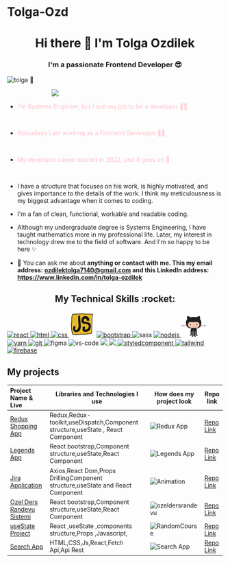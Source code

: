 # Tolga-Ozd
<h1 align="center">Hi there 👋 I'm Tolga Ozdilek </h1>
<h3 align="center">I'm a passionate Frontend Developer 😎 </h3>

<p align="left"> <img src="https://komarev.com/ghpvc/?username=Tolga-Ozd&label=Profile%20views&color=0e75b6&style=flat" alt="tolga" />  🚀 </p>
<p>
<img src="https://media.giphy.com/media/SIi9Q5c5KMQhEUenYG/giphy.gif" align="right" width="400"></br>


  
* <font color="pink"> I'm Systems Engineer, but I quit my job to be a developer 👨‍💻 </font>
</br>

* <font color="pink"> Nowadays I am working as a Frontend Developer 👨‍💻 </font>
</br>

* <font color="pink">  My developer career started in 2022, and it goes on 🚀 </font>
<br>

* I have a structure that focuses on his work, is highly motivated, and gives importance to the details of the work. I think my meticulousness is my biggest advantage when it comes to coding.

* I'm a fan of clean, functional, workable and readable coding.

* Although my undergraduate degree is Systems Engineering, I have taught mathematics more in my professional life. Later, my interest in technology drew me to the field of software. And I'm so happy to be here ✨ </p>

- 💬 You can ask me about **anything or contact with me. This my email address: **ozdilektolga7140@gmail.com and this LinkedIn address: https://www.linkedin.com/in/tolga-ozdilek****

<h2 align="center"> My Technical Skills :rocket:</h2>
<div>
     <a href="#" target="_blank"> <img src="https://cdn.icon-icons.com/icons2/2415/PNG/512/react_original_wordmark_logo_icon_146375.png" alt="react" width="60"/> </a> 
     <a href="#" target="_blank"> <img src="https://www.svgrepo.com/show/353884/html-5.svg" alt="html" height="60"/> </a> 
    <a href="#" target="_blank"> <img src="https://www.svgrepo.com/show/303263/css3-logo.svg" alt="css" height="60"/> </a>
    <img src="https://github.com/prowebdev119/prowebdev119/blob/main/git%20profile%20icons/javascript_aladdinGene.gif" width="60" alt="javascript" />
     <a href="#" target="_blank"> <img src="https://user-images.githubusercontent.com/25181517/183898054-b3d693d4-dafb-4808-a509-bab54cf5de34.png" alt="bootstrap" height="50"/> </a> 
    <img src="https://raw.githubusercontent.com/danielcranney/readme-generator/main/public/icons/skills/sass-colored.svg" width="50" alt="sass" />
    <a href="#" target="_blank"> <img src="https://user-images.githubusercontent.com/25181517/183568594-85e280a7-0d7e-4d1a-9028-c8c2209e073c.png" alt="nodejs" height="60"/> </a>
    <img src="https://github.com/prowebdev119/prowebdev119/blob/main/git%20profile%20icons/git_aladdinGene.gif" width="60" alt="git" />
    <a href="#" target="_blank"> <img src="https://user-images.githubusercontent.com/25181517/183049794-a3dfaddd-22ee-4ffe-b0b4-549ccd4879f9.png" alt="yarn" height="50"/> </a>
     <a href="#" target="_blank"> <img src="https://www.vectorlogo.zone/logos/git-scm/git-scm-icon.svg" alt="git" height="50"/> </a> 
    <img src="https://raw.githubusercontent.com/danielcranney/readme-generator/main/public/icons/skills/figma-colored.svg" width="50" alt="figma" />
    <img src="https://user-images.githubusercontent.com/25181517/192108891-d86b6220-e232-423a-bf5f-90903e6887c3.png" alt="vs-code" height="50"/> </a>
     <a href="#" target="_blank"> <img src="https://www.svgrepo.com/show/354354/slack-icon.svg" height="50"/> </a>
    <a href="#" target="_blank"> <img src="https://user-images.githubusercontent.com/25181517/192109061-e138ca71-337c-4019-8d42-4792fdaa7128.png" height="50"/>  </a>
    <a href="#" target="_blank"><img src="https://styled-components.com/logo.png" width="60" alt="styledcomponent"    /  </a>
    <a href="#" target="_blank"> <img src="https://user-images.githubusercontent.com/25181517/202896760-337261ed-ee92-4979-84c4-d4b829c7355d.png" alt="tailwind" height="50"/></a> 
    <a href="#" target="_blank"> <img src="https://user-images.githubusercontent.com/25181517/189716855-2c69ca7a-5149-4647-936d-780610911353.png" alt="firebase" height="50"/> </a> 
  </div>
  
## My projects
  Project Name & Live       |Libraries and Technologies I use     |How does my project look    |Repo link  
:-------------------------|-------------------------|-------------------------|-------------------------
[Redux Shopping App ](https://reduxtoolkit-proje.vercel.app/)|Redux,Redux-toolkit,useDispatch,Component structure,useState , React Component|![Redux App](https://github.com/Tolga-Ozd/Tolga-Ozd/assets/44951399/a3088129-2f43-4dd3-8e28-c871906a5dcc)|[Repo Link](https://github.com/Tolga-Ozd/ReduxProje)
[Legends App ](https://legends-ruddy.vercel.app/)|React bootstrap,Component structure,useState,React Component|![Legends App](https://github.com/Tolga-Ozd/Tolga-Ozd/assets/44951399/5264fd82-3cab-41c7-a4e5-a145923dc48b)|[Repo Link](https://github.com/Tolga-Ozd/Legends-Project)
[Jira Application ](https://task-project-kappa.vercel.app/)|Axios,React Dom,Props DrillingComponent structure,useState and React Component |![Animation](https://github.com/Tolga-Ozd/Tolga-Ozd/assets/44951399/24d4429e-5a9c-4cab-ad57-d5f35f4fb12e)|[Repo Link](https://github.com/Tolga-Ozd/Jira-Application)
[Ozel Ders Randevu Sistemi](https://ozel-ders-randevu.vercel.app/)|React bootstrap,Component structure,useState,React Component|![ozeldersrandevu](https://github.com/Tolga-Ozd/Tolga-Ozd/assets/44951399/dcd63f26-1fc0-4fda-a979-9b907e7ab702)|[Repo Link](https://github.com/Tolga-Ozd/Ozel-Ders-Randevu)
[useState Project](https://use-state-project.vercel.app/)|React ,useState ,components structure,Props ,Javascript,|![RandomCourse](https://github.com/Tolga-Ozd/Tolga-Ozd/assets/44951399/9585900d-0260-41d4-b9fe-1ffa1f036b5d)|[Repo Link](https://github.com/Tolga-Ozd/useState-Project) 
[Search App](https://tolga-ozd.github.io/Search-App/)|HTML,CSS,Js,React,Fetch Api,Api Rest|![Search App](https://github.com/Tolga-Ozd/Tolga-Ozd/assets/44951399/09fa076a-81bb-4716-93f9-71d71b57ecdd)|[Repo Link](https://github.com/Tolga-Ozd/Search-App)






